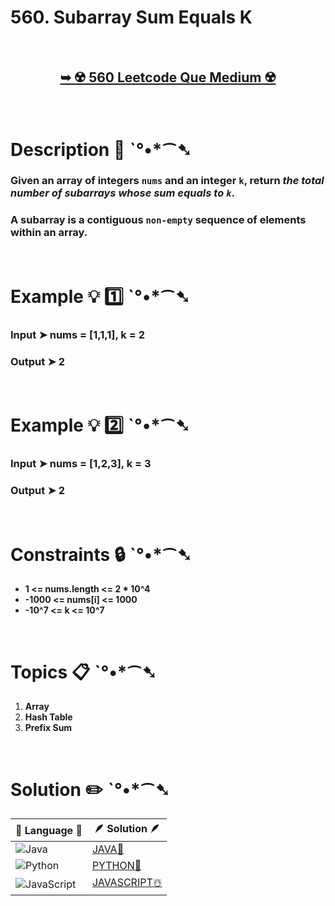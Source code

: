 # 560. Subarray Sum Equals K

</br>

<h2 align="center"> 

<a href="https://leetcode.com/problems/subarray-sum-equals-k/description/"><strong>➥ ☢️ 560 Leetcode Que Medium ☢️ </strong></a>
</h2>

</br>

# Description 📜 ˋ°•*⁀➷

### Given an array of integers `nums` and an integer `k`, return *the total number of subarrays whose sum equals to `k`*.

### A subarray is a contiguous `non-empty` sequence of elements within an array.


</br>

# Example 💡 1️⃣ ˋ°•*⁀➷

  ### Input  ➤ nums = [1,1,1], k = 2

  ### Output  ➤ 2

</br>

# Example 💡 2️⃣ ˋ°•*⁀➷

  ### Input ➤ nums = [1,2,3], k = 3

  ### Output  ➤ 2

</br>

# Constraints 🔒 ˋ°•*⁀➷

- **1 <= nums.length <= 2 * 10^4**
- **-1000 <= nums[i] <= 1000**
- **-10^7 <= k <= 10^7**

</br>

# Topics 📋 ˋ°•*⁀➷

1. **Array**
2. **Hash Table**
3. **Prefix Sum**


</br>

# Solution ✏️ ˋ°•*⁀➷

| 📒 Language 📒  | 🪶 Solution 🪶 |
| ------------- | ------------- |
|  ![Java](https://img.shields.io/badge/java-%23ED8B00.svg?style=for-the-badge&logo=openjdk&logoColor=white)  | [JAVA🍁](https://github.com/Prakhar-002/LEETCODE/blob/main/%F0%9F%8E%AD%20LEVEL%20wise%20que%20with%20solution%20%F0%9F%8E%AF/%E2%98%A2%EF%B8%8F%20Medium%20560.%20Subarray%20Sum%20Equals%20K%20%E2%98%83%EF%B8%8F%20%F0%9F%8D%81%20%F0%9F%8D%B0/%F0%9F%8D%81JAVA_560_SubarraySumEqualsK.java) |
|  ![Python](https://img.shields.io/badge/python-3670A0?style=for-the-badge&logo=python&logoColor=ffdd54)    | [PYTHON🍰](https://github.com/Prakhar-002/LEETCODE/blob/main/%F0%9F%8E%AD%20LEVEL%20wise%20que%20with%20solution%20%F0%9F%8E%AF/%E2%98%A2%EF%B8%8F%20Medium%20560.%20Subarray%20Sum%20Equals%20K%20%E2%98%83%EF%B8%8F%20%F0%9F%8D%81%20%F0%9F%8D%B0/%F0%9F%8D%B0PYTHON_560_SubarraySumEqualsK.py) |
| ![JavaScript](https://img.shields.io/badge/javascript-%23323330.svg?style=for-the-badge&logo=javascript&logoColor=%23F7DF1E)   | [JAVASCRIPT☃️](https://github.com/Prakhar-002/LEETCODE/blob/main/%F0%9F%8E%AD%20LEVEL%20wise%20que%20with%20solution%20%F0%9F%8E%AF/%E2%98%A2%EF%B8%8F%20Medium%20560.%20Subarray%20Sum%20Equals%20K%20%E2%98%83%EF%B8%8F%20%F0%9F%8D%81%20%F0%9F%8D%B0/%E2%98%83%EF%B8%8FJAVASCRIPT_560_SubarraySumEqualsK.js) |

